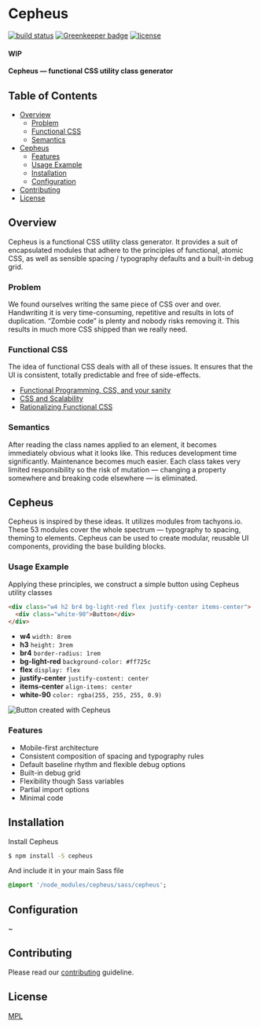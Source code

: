# Cepheus

[![build status](https://secure.travis-ci.org/escapace/cepheus.png)](https://travis-ci.org/escapace/cepheus)
[![Greenkeeper badge](https://badges.greenkeeper.io/escapace/cepheus.svg)](https://greenkeeper.io/)
[![license](https://img.shields.io/badge/license-Mozilla%20Public%20License%20Version%202.0-blue.svg)]()

#### WIP
**Cepheus — functional CSS utility class generator**

## Table of Contents

-   [Overview](#overview)
    -   [Problem](#problem)
    -   [Functional CSS](#functional-css)
    -   [Semantics](#semantics)
-   [Cepheus](#cepheus)
    -   [Features](#features)
    -   [Usage Example](#usage-example)
    -   [Installation](#installation)
    -   [Configuration](#configuration)
-   [Contributing](#contributing)
-   [License](#license)

## Overview
Cepheus is a functional CSS utility class generator. It provides a suit of encapsulated modules that adhere to the principles of functional, atomic CSS, as well as sensible spacing / typography defaults and a built-in debug grid.

### Problem

We found ourselves writing the same piece of CSS over and over. Handwriting it is very time-consuming, repetitive and results in lots of duplication. “Zombie code” is plenty and nobody risks removing it. This results in much more CSS shipped than we really need. 

### Functional CSS

The idea of functional CSS deals with all of these issues.  It ensures that the UI is consistent, totally predictable and free of side-effects.
- [Functional Programming, CSS, and your sanity](http://jon.gold/2015/07/functional-css/)  
- [CSS and Scalability](http://mrmrs.github.io/writing/2016/03/24/scalable-css/)
- [Rationalizing Functional CSS](https://marcelosomers.com/writing/rationalizing-functional-css/)

### Semantics

After reading the class names applied to an element, it becomes immediately obvious what it looks like. This reduces development time significantly. Maintenance becomes much easier. Each class takes very limited responsibility so the risk of mutation — changing a property somewhere and breaking code elsewhere — is eliminated.

## Cepheus

Cepheus is inspired by these ideas. It utilizes modules from tachyons.io. These 53 modules cover the whole spectrum — typography to spacing, theming to elements. Cepheus can be used to create modular, reusable UI components, providing the base building blocks.

### Usage Example

Applying these principles, we construct a simple button using Cepheus utility classes

``` html
<div class="w4 h2 br4 bg-light-red flex justify-center items-center">
  <div class="white-90">Button</div>
</div>
```

- **w4** ```width: 8rem```
- **h3** `height: 3rem`
- **br4** `border-radius: 1rem`
- **bg-light-red** `background-color: #ff725c`
- **flex** `display: flex`
- **justify-center** `justify-content: center`
- **items-center** `align-items: center`
- **white-90** `color: rgba(255, 255, 255, 0.9)`

![Button created with Cepheus](https://i.imgur.com/7kwCIr4.png)

### Features

- Mobile-first architecture
- Consistent composition of spacing and typography rules
- Default baseline rhythm and flexible debug options
- Built-in debug grid
- Flexibility though Sass variables
- Partial import options
- Minimal code


## Installation

Install Cepheus
``` bash
$ npm install -S cepheus 
```

And include it in your main Sass file
``` sass
@import '/node_modules/cepheus/sass/cepheus';
```

## Configuration
~

## Contributing
Please read our [contributing](https://github.com/paerallax/contributing) guideline.

## License
[MPL](https://www.mozilla.org/en-US/MPL/2.0/)
